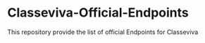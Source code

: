 # Classeviva-Official-Endpoints
This repository provide the list of official Endpoints for Classeviva
